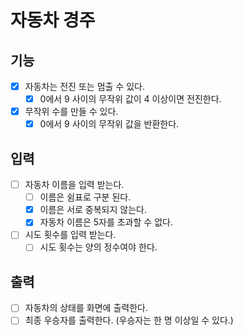 # 자동차 경주

## 기능
- [x] 자동차는 전진 또는 멈출 수 있다.
  - [x] 0에서 9 사이의 무작위 값이 4 이상이면 전진한다.
- [x] 무작위 수를 만들 수 있다.
  - [x] 0에서 9 사이의 무작위 값을 반환한다.

## 입력
- [ ] 자동차 이름을 입력 받는다.
  - [ ] 이름은 쉼표로 구분 된다.
  - [x] 이름은 서로 중복되지 않는다.
  - [x] 자동차 이름은 5자를 초과할 수 없다.
- [ ] 시도 횟수를 입력 받는다.
  - [ ] 시도 횟수는 양의 정수여야 한다.

## 출력
- [ ] 자동차의 상태를 화면에 출력한다.
- [ ] 최종 우승자를 출력한다. (우승자는 한 명 이상일 수 있다.)
